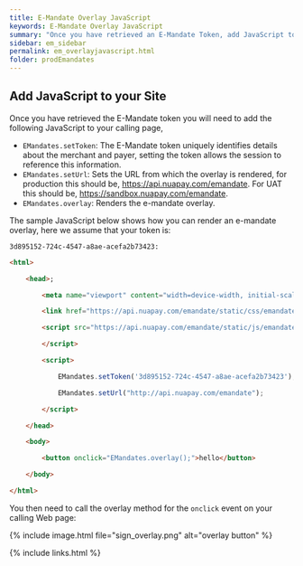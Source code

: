 ```yaml
---
title: E-Mandate Overlay JavaScript
keywords: E-Mandate Overlay JavaScript
summary: "Once you have retrieved an E-Mandate Token, add JavaScript to your calling Payment Page"
sidebar: em_sidebar
permalink: em_overlayjavascript.html
folder: prodEmandates
---
```


## Add JavaScript to your Site

Once you have retrieved the E-Mandate token you will need to add the following JavaScript to your calling page,

* ``EMandates.setToken``: The E-Mandate token uniquely identifies details about the merchant and payer, setting the token allows the session to reference this information.
* ``EMandates.setUrl``: Sets the URL from which the overlay is rendered, for production this should be, https://api.nuapay.com/emandate. For UAT this should be, https://sandbox.nuapay.com/emandate.
* ``EMandates.overlay``: Renders the e-mandate overlay.

The sample JavaScript below shows how you can render an e-mandate overlay, here we assume that your token is: 

``3d895152-724c-4547-a8ae-acefa2b73423:``



```html
<html>

	<head>;

		<meta name="viewport" content="width=device-width, initial-scale=1">

		<link href="https://api.nuapay.com/emandate/static/css/emandates-overlay.css" rel="stylesheet">

		<script src="https://api.nuapay.com/emandate/static/js/emandates-overlay.js">

		</script>

		<script>

			EMandates.setToken('3d895152-724c-4547-a8ae-acefa2b73423');

			EMandates.setUrl("http://api.nuapay.com/emandate");

		</script>

	</head>

	<body>

		<button onclick="EMandates.overlay();">hello</button>

	</body>

</html>
````

You then need to call the overlay method for the ``onclick`` event on your calling Web page:

<p>
{% include image.html file="sign_overlay.png" alt="overlay button" %}
</p>


{% include links.html %}
